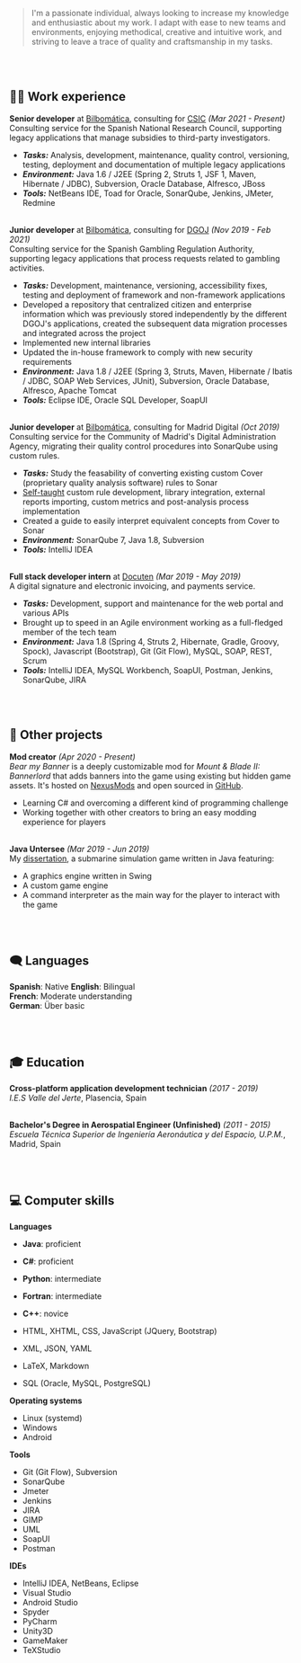 > I'm a passionate individual, always looking to increase my knowledge and enthusiastic about my work. I adapt with ease to new teams and environments, enjoying methodical, creative and intuitive work, and striving to leave a trace of quality and craftsmanship in my tasks.

<br><br>

## 👨‍💼 Work experience

**Senior developer** at [Bilbomática](https://www.bilbomatica.es/), consulting for [CSIC](https://www.csic.es/) _(Mar 2021 - Present)_ <br>
Consulting service for the Spanish National Research Council, supporting legacy applications that manage subsidies to third-party investigators.
  - **_Tasks:_** Analysis, development, maintenance, quality control, versioning, testing, deployment and documentation of multiple legacy applications
  - **_Environment:_** Java 1.6 / J2EE (Spring 2, Struts 1, JSF 1, Maven, Hibernate / JDBC), Subversion, Oracle Database, Alfresco, JBoss
  - **_Tools:_** NetBeans IDE, Toad for Oracle, SonarQube, Jenkins, JMeter, Redmine
<br><br>    

**Junior developer** at [Bilbomática](https://www.bilbomatica.es/), consulting for [DGOJ](https://www.ordenacionjuego.es/) _(Nov 2019 - Feb 2021)_ <br>
Consulting service for the Spanish Gambling Regulation Authority, supporting legacy applications that process requests related to gambling activities.
  - **_Tasks:_** Development, maintenance, versioning, accessibility fixes, testing and deployment of framework and non-framework applications
  - Developed a repository that centralized citizen and enterprise information which was previously stored independently by the different DGOJ's applications, created the subsequent data migration processes and integrated across the project
  - Implemented new internal libraries
  - Updated the in-house framework to comply with new security requirements
  - **_Environment:_** Java 1.8 / J2EE (Spring 3, Struts, Maven, Hibernate / Ibatis / JDBC, SOAP Web Services, JUnit), Subversion, Oracle Database, Alfresco, Apache Tomcat
  - **_Tools:_** Eclipse IDE, Oracle SQL Developer, SoapUI
<br><br>

**Junior developer** at [Bilbomática](https://www.bilbomatica.es/), consulting for Madrid Digital _(Oct 2019)_ <br>
Consulting service for the Community of Madrid's Digital Administration Agency, migrating their quality control procedures into SonarQube using custom rules.
  - **_Tasks:_** Study the feasability of converting existing custom Cover (proprietary quality analysis software) rules to Sonar
  - [Self-taught](https://github.com/sebaslavigne/sonar-klingon-plugin) custom rule development, library integration, external reports importing, custom metrics and post-analysis process implementation
  - Created a guide to easily interpret equivalent concepts from Cover to Sonar
  - **_Environment:_** SonarQube 7, Java 1.8, Subversion
  - **_Tools:_** IntelliJ IDEA
<br><br>

**Full stack developer intern** at [Docuten](https://docuten.com) _(Mar 2019 - May 2019)_ <br>
A digital signature and electronic invoicing, and payments service.
  - **_Tasks:_** Development, support and maintenance for the web portal and various APIs
  - Brought up to speed in an Agile environment working as a full-fledged member of the tech team
  - **_Environment:_** Java 1.8 (Spring 4, Struts 2, Hibernate, Gradle, Groovy, Spock), Javascript (Bootstrap), Git (Git Flow), MySQL, SOAP, REST, Scrum
  - **_Tools:_** IntelliJ IDEA, MySQL Workbench, SoapUI, Postman, Jenkins, SonarQube, JIRA

<br><br>

## 🔧 Other projects

**Mod creator** _(Apr 2020 - Present)_ <br>
_Bear my Banner_ is a deeply customizable mod for _Mount & Blade II: Bannerlord_ that adds banners into the game using existing but hidden game assets. It's hosted on [NexusMods](https://github.com/sebaslavigne/BearMyBanner) and open sourced in [GitHub](https://www.nexusmods.com/mountandblade2bannerlord/mods/432?tab=description).
  - Learning C# and overcoming a different kind of programming challenge
  - Working together with other creators to bring an easy modding experience for players
<br><br>

**Java Untersee** _(Mar 2019 - Jun 2019)_ <br>
My [dissertation](https://github.com/sebaslavigne/java-untersee), a submarine simulation game written in Java featuring:
  - A graphics engine written in Swing
  - A custom game engine
  - A command interpreter as the main way for the player to interact with the game

<br><br>

## 🗨️ Languages

**Spanish**: Native
**English**: Bilingual <br>
**French**: Moderate understanding <br>
**German**: Über basic <br>

<br><br>

## 🎓 Education

**Cross-platform application development technician** _(2017 - 2019)_ <br>
*I.E.S Valle del Jerte*, Plasencia, Spain
<br><br>
  
**Bachelor's Degree in Aerospatial Engineer (Unfinished)** _(2011 - 2015)_ <br>
*Escuela Técnica Superior de Ingeniería Aeronáutica y del Espacio, U.P.M.*, Madrid, Spain

<br><br>

## 💻 Computer skills

**Languages**
* **Java**: proficient
* **C#**: proficient
* **Python**: intermediate
* **Fortran**: intermediate
* **C++**: novice

* HTML, XHTML, CSS, JavaScript (JQuery, Bootstrap)
* XML, JSON, YAML
* LaTeX, Markdown
* SQL (Oracle, MySQL, PostgreSQL)

**Operating systems**
* Linux (systemd)
* Windows
* Android

**Tools**
* Git (Git Flow), Subversion
* SonarQube
* Jmeter
* Jenkins
* JIRA
* GIMP
* UML
* SoapUI
* Postman
 
**IDEs**
* IntelliJ IDEA, NetBeans, Eclipse
* Visual Studio
* Android Studio
* Spyder
* PyCharm
* Unity3D
* GameMaker
* TeXStudio
